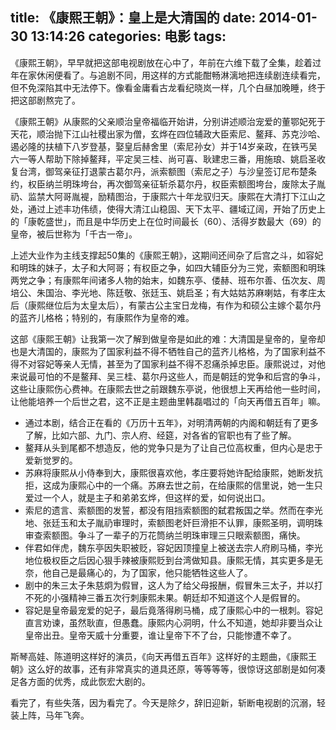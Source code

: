 title: 《康熙王朝》：皇上是大清国的
date: 2014-01-30 13:14:26
categories: 电影
tags:
---
《康熙王朝》，早早就把这部电视剧放在心中了，年前在六维下载了全集，趁着过年在家休闲便看了。与追剧不同，用这样的方式能酣畅淋漓地把连续剧连续看完，但不免深陷其中无法停下。像看金庸看古龙看纪晓岚一样，几个白昼加晚睡，终于把这部剧熬完了。

《康熙王朝》从康熙的父亲顺治皇帝福临开始讲，分别讲述顺治宠爱的董鄂妃死于天花，顺治抛下江山社稷出家为僧，玄烨在四位辅政大臣索尼、鳌拜、苏克沙哈、遏必隆的扶植下八岁登基，娶皇后赫舍里（索尼孙女）并于14岁亲政，在铁丐吴六一等人帮助下除掉鳌拜，平定吴三桂、尚可喜、耿建忠三番，用施琅、姚启圣收复台湾，御驾亲征打退蒙古葛尔丹，派索额图（索尼之子）与沙皇签订尼布楚条约，权臣纳兰明珠垮台，再次御驾亲征斩杀葛尔丹，权臣索额图垮台，废除太子胤礽、监禁大阿哥胤褆，励精图治，于康熙六十年龙驭归天。康熙在大清打下江山之处，通过上述丰功伟绩，使得大清江山稳固、天下太平、疆域辽阔，开始了历史上的「康乾盛世」，而且是中华历史上在位时间最长（60）、活得岁数最大（69）的皇帝，被后世称为「千古一帝」。

<!--more-->

上述大业作为主线支撑起50集的《康熙王朝》，这期间还间杂了后宫之斗，如容妃和明珠的妹子，太子和大阿哥；有权臣之争，如四大辅臣分为三党，索额图和明珠两党之争；有康熙年间诸多人物的始末，如魏东亭、偻赫、班布尔善、伍次友、周培公、朱国治、李光地、陈廷敬、张廷玉、姚启圣；有大姑姑苏麻喇姑，有孝庄太后（康熙继位后为太皇太后），有蒙古公主宝日龙梅，有作为和硕公主嫁个葛尔丹的蓝齐儿格格；特别的，有康熙作为皇帝的难。

这部《康熙王朝》让我第一次了解到做皇帝是如此的难：大清国是皇帝的，皇帝却也是大清国的，康熙为了国家利益不得不牺牲自己的蓝齐儿格格，为了国家利益不得不对容妃等亲人无情，甚至为了国家利益不得不忍痛杀掉忠臣。康熙说过，对他来说最可怕的不是鳌拜、吴三桂、葛尔丹这些人，而是朝廷的党争和后宫的争斗，这些让康熙伤心费神。在康熙去世之前跟魏东亭说，他很想上天再给他一些时间，让他能培养一个后世之君，这不正是主题曲里韩磊唱过的「向天再借五百年」嘛。

* 通过本剧，结合正在看的《万历十五年》，对明清两朝的内阁和朝廷有了更多了解，比如六部、九门、宗人府、经筵，对各省的官职也有了些了解。
* 鳌拜从头到尾都不想造反，他的党争只是为了让自己位高权重，但内心是忠于爱新觉罗的。
* 苏麻将康熙从小侍奉到大，康熙很喜欢他，孝庄要将她许配给康熙，她断发抗拒，这成为康熙心中的一个痛。苏麻去世之前，在给康熙的信里说，她一生只爱过一个人，就是主子和弟弟玄烨，但这样的爱，如何说出口。
* 索尼的遗言、索额图的发誓，都没有阻挡索额图的弑君叛国之举。然而在李光地、张廷玉和太子胤礽审理时，索额图老奸巨滑拒不认罪，康熙圣明，调明珠审查索额图。争斗了一辈子的万花筒纳兰明珠审理三只眼索额图，痛快。
* 伴君如伴虎，魏东亭因失职被贬，容妃因顶撞皇上被送去宗人府刷马桶，李光地位极权臣之后因心狠手辣被康熙贬到台湾做知县。康熙无情，其实更多是无奈，他自己是最痛心的，为了国家，他只能牺牲这些人了。
* 剧中的朱三太子朱慈炯为假冒，这人为了给父母报酬，假冒朱三太子，并以打不死的小强精神三番五次行刺康熙未果。朝廷却不知道这个人是假冒的。
* 容妃是皇帝最宠爱的妃子，最后竟落得刷马桶，成了康熙心中的一根刺。容妃直言劝谏，虽然耿直，但愚蠢。康熙内心洞明，什么不知道，她却非要当众让皇帝出丑。皇帝天威十分重要，谁让皇帝下不了台，只能惨遭不幸了。


斯琴高娃、陈道明这样好的演员，《向天再借五百年》这样好的主题曲，《康熙王朝》这么好的故事，还有非常真实的道具还原，等等等等，很惊讶这部剧是如何凑足各方面的优秀，成此恢宏大剧的。

看完了，有些失落，因为看完了。今天是除夕，辞旧迎新，斩断电视剧的沉溺，轻装上阵，马年飞奔。